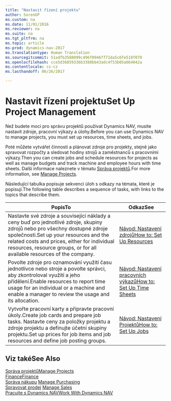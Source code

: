 ```yaml
---
title: "Nastavit řízení projektu"
author: SorenGP
ms.custom: na
ms.date: 11/01/2016
ms.reviewer: na
ms.suite: na
ms.tgt_pltfrm: na
ms.topic: article
ms-prod: dynamics-nav-2017
ms.translationtype: Human Translation
ms.sourcegitcommit: 51adfb3588099c496f0946ff71da5c6fe518f070
ms.openlocfilehash: cce5d36859336b3380bb43adc4f53b05a664042a
ms.contentlocale: cs-cz
ms.lasthandoff: 06/26/2017

---
```


# <a name="set-up-project-management"></a><span data-ttu-id="15225-102">Nastavit řízení projektu</span><span class="sxs-lookup"><span data-stu-id="15225-102">Set Up Project Management</span></span>
<span data-ttu-id="15225-103">Než budete moci pro správu projektů používat Dynamics NAV, musíte nastavit zdroje, pracovní výkazy a úlohy.</span><span class="sxs-lookup"><span data-stu-id="15225-103">Before you can use Dynamics NAV to manage projects, you must set up resources, time sheets, and jobs.</span></span>

<span data-ttu-id="15225-104">Poté můžete vytvářet činnosti a plánovat zdroje pro projekty, stejně jako spravovat rozpočty a sledovat hodiny strojů a zaměstnanců s pracovními výkazy.</span><span class="sxs-lookup"><span data-stu-id="15225-104">Then you can create jobs and schedule resources for projects as well as manage budgets and track machine and employee hours with time sheets.</span></span> <span data-ttu-id="15225-105">Další informace naleznete v tématu [Správa projektů](projects-manage-projects.md).</span><span class="sxs-lookup"><span data-stu-id="15225-105">For more information, see [Manage Projects](projects-manage-projects.md).</span></span>  

<span data-ttu-id="15225-106">Následující tabulka popisuje sekvenci úloh s odkazy na témata, které je popisují.</span><span class="sxs-lookup"><span data-stu-id="15225-106">The following table describes a sequence of tasks, with links to the topics that describe them.</span></span>

|<span data-ttu-id="15225-107">Popis</span><span class="sxs-lookup"><span data-stu-id="15225-107">To</span></span> |<span data-ttu-id="15225-108">Odkaz</span><span class="sxs-lookup"><span data-stu-id="15225-108">See</span></span> |
|---|----|
|<span data-ttu-id="15225-109">Nastavte své zdroje a související náklady a ceny buď pro jednotlivé zdroje, skupiny zdrojů nebo pro všechny dostupné zdroje společnosti.</span><span class="sxs-lookup"><span data-stu-id="15225-109">Set up your resources and the related costs and prices, either for individual resources, resource groups, or for all available resources of the company.</span></span>|[<span data-ttu-id="15225-110">Návod: Nastavení zdrojů</span><span class="sxs-lookup"><span data-stu-id="15225-110">How to: Set Up Resources</span></span>](projects-how-setup-resources.md)|
|<span data-ttu-id="15225-111">Povolte zdroje pro oznamování využití času jednotlivce nebo stroje a povolte správci, aby zkontroloval využití a jeho přidělení.</span><span class="sxs-lookup"><span data-stu-id="15225-111">Enable resources to report time usage for an individual or a machine and enable a manager to review the usage and its allocation.</span></span>|[<span data-ttu-id="15225-112">Návod: Nastavení pracovních výkazů</span><span class="sxs-lookup"><span data-stu-id="15225-112">How to: Set Up Time Sheets</span></span>](projects-how-setup-time-sheets.md)
|<span data-ttu-id="15225-113">Vytvořte pracovní karty a připravte pracovní úkoly.</span><span class="sxs-lookup"><span data-stu-id="15225-113">Create job cards and prepare job tasks.</span></span> <span data-ttu-id="15225-114">Nastavte ceny za položky projektu a zdroje projektu a definujte účetní skupiny projektu.</span><span class="sxs-lookup"><span data-stu-id="15225-114">Set up prices for job items and job resources and define job posting groups.</span></span>|[<span data-ttu-id="15225-115">Návod: Nastavení Projektů</span><span class="sxs-lookup"><span data-stu-id="15225-115">How to: Set Up Jobs</span></span>](projects-how-setup-jobs.md)|

## <a name="see-also"></a><span data-ttu-id="15225-116">Viz také</span><span class="sxs-lookup"><span data-stu-id="15225-116">See Also</span></span>
[<span data-ttu-id="15225-117">Správa projektů</span><span class="sxs-lookup"><span data-stu-id="15225-117">Manage Projects</span></span>](projects-manage-projects.md)  
[<span data-ttu-id="15225-118">Finance</span><span class="sxs-lookup"><span data-stu-id="15225-118">Finance</span></span>](finance-setup.md)  
<span data-ttu-id="15225-119">[Správa nákupu](purchasing-manage-purchasing.md)       </span><span class="sxs-lookup"><span data-stu-id="15225-119">[Manage Purchasing](purchasing-manage-purchasing.md)       </span></span>  
<span data-ttu-id="15225-120">[Spravovat prodej](sales-manage-sales.md)   </span><span class="sxs-lookup"><span data-stu-id="15225-120">[Manage Sales](sales-manage-sales.md)   </span></span>  
[<span data-ttu-id="15225-121">Pracujte s Dynamics NAV</span><span class="sxs-lookup"><span data-stu-id="15225-121">Work With Dynamics NAV</span></span>](ui-work-product.md)  

